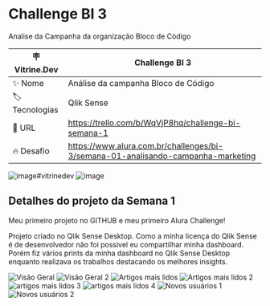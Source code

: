 # Challenge BI 3 

Analise da Campanha da organização Bloco de Código

| :placard: Vitrine.Dev | Challenge BI 3 |
| -------------  | --- |
| :sparkles: Nome        | Análise da campanha Bloco de Código
| :label: Tecnologias | Qlik Sense
| :rocket: URL         | https://trello.com/b/WqVjP8hq/challenge-bi-semana-1
| :fire: Desafio     | https://www.alura.com.br/challenges/bi-3/semana-01-analisando-campanha-marketing

<!-- Inserir imagem com a #vitrinedev ao final do link -->
![image](https://github.com/PedroMoeziaJr/Alura-Challenge-BI-/assets/112977342/7b310554-b805-41a1-9e4e-54f041e812de)#vitrinedev
![image](https://github.com/PedroMoeziaJr/Alura-Challenge-BI-/assets/112977342/bded6027-7c03-44f9-801d-a8e6ed8fb7f3)

## Detalhes do projeto da Semana 1

Meu primeiro projeto no GITHUB e meu primeiro Alura Challenge!

Projeto criado no Qlik Sense Desktop. Como a minha licença do Qlik Sense é de desenvolvedor não foi possível eu compartilhar minha dashboard.
Porém fiz vários prints da minha dashboard no Qlik Sense Desktop enquanto realizava os trabalhos destacando os melhores insights.



![Visão Geral](https://github.com/PedroMoeziaJr/Alura-Challenge-BI-/assets/112977342/872d0b51-2de8-4db8-b1fe-073e920fad88)
![Visão Geral 2](https://github.com/PedroMoeziaJr/Alura-Challenge-BI-/assets/112977342/8881027f-4ad5-414b-af5f-4aebf34c3b78)
![Artigos mais lidos](https://github.com/PedroMoeziaJr/Alura-Challenge-BI-/assets/112977342/b8919717-226e-4856-82df-5011584eaab8)
![Artigos mais lidos 2](https://github.com/PedroMoeziaJr/Alura-Challenge-BI-/assets/112977342/0034e6ba-4b94-4138-9a44-612eae23ec19)
![artigos mais lidos 3](https://github.com/PedroMoeziaJr/Alura-Challenge-BI-/assets/112977342/fbcfad28-2b24-4ba3-bff6-e3cb8a70b813)
![artigos mais lidos 4](https://github.com/PedroMoeziaJr/Alura-Challenge-BI-/assets/112977342/eab7f73e-5ca3-438d-8fc3-03f5e5c35ee4)
![Novos usuários 1](https://github.com/PedroMoeziaJr/Alura-Challenge-BI-/assets/112977342/9ccb7794-4539-409d-b49e-f1c8a21f35f8)
![Novos usuários 2](https://github.com/PedroMoeziaJr/Alura-Challenge-BI-/assets/112977342/19e59a52-3568-4334-8acc-cddd167744c6)


